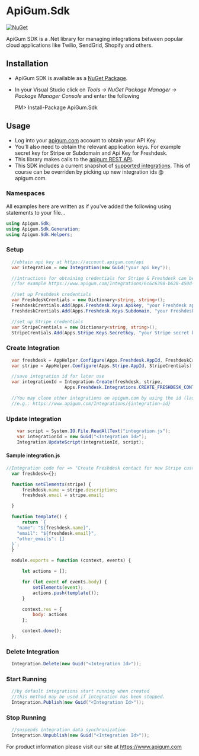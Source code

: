 # ApiGum.Sdk

[![NuGet](https://img.shields.io/nuget/v/Apigum.Sdk.svg)](https://www.nuget.org/packages/Apigum.Sdk/)

ApiGum SDK is a .Net library for managing integrations between popular cloud applications like Twilio, SendGrid, Shopify and others.
## Installation

 - ApiGum SDK is available as a [NuGet Package](https://www.nuget.org/packages/apigum.sdk/).
 - In your Visual Studio click on *Tools -> NuGet Package Manager -> Package Manager Console* and enter the following

	PM> Install-Package ApiGum.Sdk

## Usage

 - Log into your [apigum.com](apigum.com) account to obtain your API Key.  
 - You'll also need to obtain the relevant application keys. For example secret key for Stripe or Subdomain and Api Key for Freshdesk.
 - This library makes calls to the [apigum REST API](https://api.apigum.com/help).
 - This SDK includes a current snapshot of [supported integrations](https://github.com/apigum/apigum.sdk.nuget/blob/master/ApiGum.Sdk.Generator/Apps.cs). This of course can be overriden by picking up new integration ids @ apigum.com.

### Namespaces
All examples here are written as if you've added the following using statements to your file...

```cs
using Apigum.Sdk;
using Apigum.Sdk.Generation;
using Apigum.Sdk.Helpers;
```

### Setup
```cs
  //obtain api key at https://account.apigum.com/api
  var integration = new Integration(new Guid("your api key"));

  //intructions for obtaining credentials for Stripe & Freshdesk can be found on vendor sites or apigum integration page:
  //for example https://www.apigum.com/Integrations/6c6c6398-b628-450d-9faf-667d89113ed5

  //set up Freshdesk credentials
  var FreshdeskCrentials = new Dictionary<string, string>();
  FreshdeskCrentials.Add(Apps.Freshdesk.Keys.Apikey, "your Freshdesk api key");
  FreshdeskCrentials.Add(Apps.Freshdesk.Keys.Subdomain, "your Freshdesk subdomain");

  //set up Stripe credentials
  var StripeCrentials = new Dictionary<string, string>();
  StripeCrentials.Add(Apps.Stripe.Keys.Secretkey, "your Stripe secret key");
```

### Create Integration

```cs
  var freshdesk = AppHelper.Configure(Apps.Freshdesk.AppId, FreshdeskCrentials);
  var stripe = AppHelper.Configure(Apps.Stripe.AppId, StripeCrentials);

  //save integration id for later use
  var integrationId = Integration.Create(freshdesk, stripe,
                      Apps.Freshdesk.Integrations.CREATE_FRESHDESK_CONTACT_FOR_NEW_STRIPE_CUSTOMERS);

  //You may clone other integrations on apigum.com by using the id (last part) in the URL:
  //e.g.: https://www.apigum.com/Integrations/{integration-id}
```

### Update Integration

```cs
    var script = System.IO.File.ReadAllText("integration.js");
    var integrationId = new Guid("<Integration Id>");
    Integration.UpdateScript(integrationId, script);            
```

#### Sample integration.js
```js
//Integration code for => "Create Freshdesk contact for new Stripe customers"
  var freshdesk={};

  function setElements(stripe) {
      freshdesk.name = stripe.description;
      freshdesk.email = stripe.email;

  }

  function template() {
      return `{
    "name": "${freshdesk.name}",
    "email": "${freshdesk.email}",
    "other_emails": []
  }`;
  }

  module.exports = function (context, events) {

      let actions = [];

      for (let event of events.body) {
          setElements(event);
          actions.push(template());
      }

      context.res = {
          body: actions
      };

      context.done();
  };            
```

### Delete Integration
```cs
  Integration.Delete(new Guid("<Integration Id>"));
```

### Start Running
```cs
  //by default integrations start running when created
  //this method may be used if integration has been stopped.
  Integration.Publish(new Guid("<Integration Id>"));
```

### Stop Running
```cs
  //suspends integration data synchronization
  Integration.Unpublish(new Guid("<Integration Id>"));
```

For product information please visit our site at https://www.apigum.com
